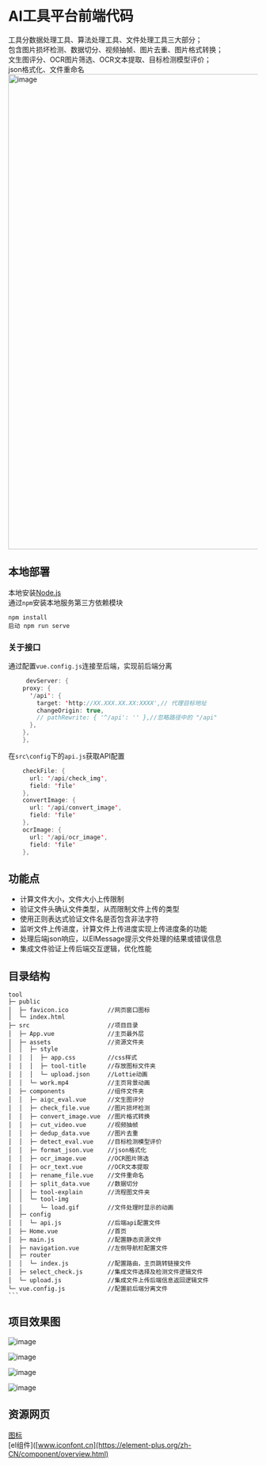 # AI工具平台前端代码
工具分数据处理工具、算法处理工具、文件处理工具三大部分；<br>
包含图片损坏检测、数据切分、视频抽帧、图片去重、图片格式转换；<br>
文生图评分、OCR图片筛选、OCR文本提取、目标检测模型评价；<br>
json格式化、文件重命名<br>
<img width="960" alt="image" src="https://github.com/user-attachments/assets/41251377-b673-4a4c-8413-aecd30af5312" />
## 本地部署

本地安装[Node.js](https://nodejs.org/zh-cn)<br>
通过`npm`安装本地服务第三方依赖模块<br>

    npm install
    启动 npm run serve
### 关于接口

通过配置`vue.config.js`连接至后端，实现前后端分离<br>

```java
     devServer: {
    proxy: {
      '/api': {
        target: 'http://XX.XXX.XX.XX:XXXX',// 代理目标地址
        changeOrigin: true,
        // pathRewrite: { '^/api': '' },//忽略路径中的 "/api"
      },
    },
    },
```
    
在`src\config`下的`api.js`获取API配置

```java
    checkFile: {
      url: '/api/check_img',
      field: 'file'
    },
    convertImage: {
      url: '/api/convert_image',
      field: 'file'
    },
    ocrImage: {
      url: '/api/ocr_image',
      field: 'file'
    },
```
## 功能点

* 计算文件大小，文件大小上传限制<br>
* 验证文件头确认文件类型，从而限制文件上传的类型<br>
* 使用正则表达式验证文件名是否包含非法字符<br>
* 监听文件上传进度，计算文件上传进度实现上传进度条的功能<br>
* 处理后端json响应，以ElMessage提示文件处理的结果或错误信息<br>
* 集成文件验证上传后端交互逻辑，优化性能<br>

## 目录结构

    tool
    ├─ public
    │  ├─ favicon.ico           //网页窗口图标
    │  └─ index.html
    ├─ src                      //项目目录
    │  ├─ App.vue               //主页最外层
    │  ├─ assets                //资源文件夹
    │  │  ├─ style
    │  │  │  ├─ app.css         //css样式
    │  │  │  ├─ tool-title      //存放图标文件夹
    │  │  │  └─ upload.json     //Lottie动画
    │  │  └─ work.mp4           //主页背景动画
    │  ├─ components            //组件文件夹
    │  │  ├─ aigc_eval.vue      //文生图评分
    │  │  ├─ check_file.vue     //图片损坏检测
    │  │  ├─ convert_image.vue  //图片格式转换
    │  │  ├─ cut_video.vue      //视频抽帧
    │  │  ├─ dedup_data.vue     //图片去重
    │  │  ├─ detect_eval.vue    //目标检测模型评价
    │  │  ├─ format_json.vue    //json格式化
    │  │  ├─ ocr_image.vue      //OCR图片筛选
    │  │  ├─ ocr_text.vue       //OCR文本提取
    │  │  ├─ rename_file.vue    //文件重命名
    │  │  ├─ split_data.vue     //数据切分
    │  │  ├─ tool-explain       //流程图文件夹
    │  │  └─ tool-img 
    │  │     └─ load.gif        //文件处理时显示的动画
    │  ├─ config
    │  │  └─ api.js             //后端api配置文件
    │  ├─ Home.vue              //首页
    │  ├─ main.js               //配置静态资源文件
    │  ├─ navigation.vue        //左侧导航栏配置文件
    │  ├─ router
    │  │  └─ index.js           //配置路由，主页跳转链接文件
    │  ├─ select_check.js       //集成文件选择及检测文件逻辑文件
    │  └─ upload.js             //集成文件上传后端信息返回逻辑文件
    └─ vue.config.js            //配置前后端分离文件
    ```

## 项目效果图

![image](https://github.com/user-attachments/assets/a25a94ac-03f3-465a-bb78-f2f5716f3c4e)

![image](https://github.com/user-attachments/assets/54d8242f-16a7-4a5b-a6fd-fa43bbd9244b)

![image](https://github.com/user-attachments/assets/3ebe3762-e1d5-46b4-9c92-20f9b34e0754)

![image](https://github.com/user-attachments/assets/5eaa14d2-b524-447d-9b3a-e75cfa9b7f15)

## 资源网页

[图标](www.iconfont.cn)<br>
[el组件]([www.iconfont.cn](https://element-plus.org/zh-CN/component/overview.html)<br>

